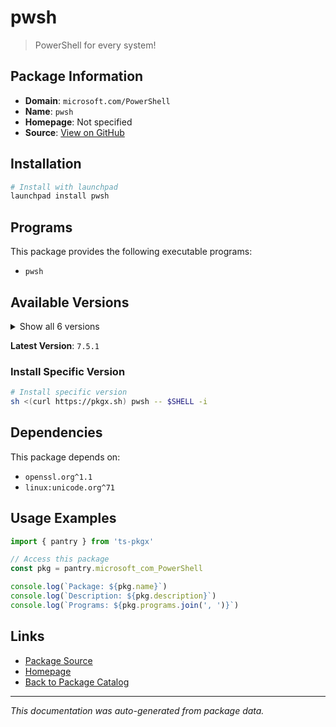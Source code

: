 # pwsh

> PowerShell for every system!

## Package Information

- **Domain**: `microsoft.com/PowerShell`
- **Name**: `pwsh`
- **Homepage**: Not specified
- **Source**: [View on GitHub](https://github.com/pkgxdev/pantry/tree/main/projects/microsoft.com/PowerShell/package.yml)

## Installation

```bash
# Install with launchpad
launchpad install pwsh
```

## Programs

This package provides the following executable programs:

- `pwsh`

## Available Versions

<details>
<summary>Show all 6 versions</summary>

- `7.5.1`, `7.5.0`, `7.4.10`, `7.4.7`, `7.4.5`
- `7.2.24`

</details>

**Latest Version**: `7.5.1`

### Install Specific Version

```bash
# Install specific version
sh <(curl https://pkgx.sh) pwsh -- $SHELL -i
```

## Dependencies

This package depends on:

- `openssl.org^1.1`
- `linux:unicode.org^71`

## Usage Examples

```typescript
import { pantry } from 'ts-pkgx'

// Access this package
const pkg = pantry.microsoft_com_PowerShell

console.log(`Package: ${pkg.name}`)
console.log(`Description: ${pkg.description}`)
console.log(`Programs: ${pkg.programs.join(', ')}`)
```

## Links

- [Package Source](https://github.com/pkgxdev/pantry/tree/main/projects/microsoft.com/PowerShell/package.yml)
- [Homepage](#)
- [Back to Package Catalog](../package-catalog.md)

---

*This documentation was auto-generated from package data.*
